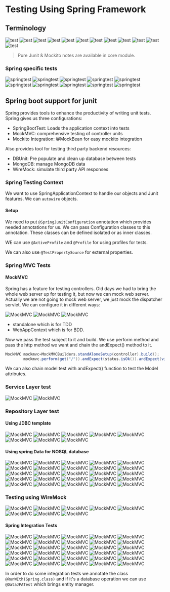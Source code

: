 # Testing Using Spring Framework

## Terminology

![test](../../pics/test1.png)
![test](../../pics/test2.png)
![test](../../pics/test3.png)
![test](../../pics/test4.png)
![test](../../pics/test5.png)
![test](../../pics/test6.png)
![test](../../pics/test7.png)
![test](../../pics/test8.png)
![test](../../pics/test9.png)
![test](../../pics/test10.png)
![test](../../pics/test11.png)
![test](../../pics/test12.png)

> Pure Junit & Mockito notes are available in core module.

### Spring specific tests

![springtest](../../pics/spt1.png)
![springtest](../../pics/spt2.png)
![springtest](../../pics/spt3.png)
![springtest](../../pics/spt4.png)
![springtest](../../pics/spt5.png)
![springtest](../../pics/spt6.png)
![springtest](../../pics/spt7.png)
![springtest](../../pics/spt8.png)
![springtest](../../pics/spt9.png)
![springtest](../../pics/spt10.png)

## Spring boot support for junit

Spring provides tools to enhance the productivity of writing unit tests. Spring gives us three configurations:

* SpringBootTest: Loads the application context into tests
* MockMVC: comprehensive testing of controller units
* Mockito Integration: @MockBean for easy mockito integration

Also provides tool for testing third party backend resources:

* DBUnit: Pre populate and clean up database between tests
* MongoDB: manage MongoDB data
* WireMock: simulate third party API responses

### Spring Testing Context

We want to use SpringApplicationContext to handle our objects and Junit features. We can `autowire` objects.

#### Setup

We need to put `@SpringJunitConfiguration` annotation which provides needed annotations for us. We can pass
Configuration
classes to this annotation. These classes can be defined isolated or as inner classes.

WE can use `@ActiveProfile` and `@Profile` for using profiles for tests.

We can also use `@TestPropertySource` for external properties.

### Spring MVC Tests

#### MockMVC

Spring has a feature for testing controllers. Old days we had to bring the whole web server up for testing it, but
now we can mock web server. Actually we are not going to mock web server, we just mock the dispatcher servlet.
We can configure it in different ways:

![MockMVC](../../pics/mockmvc1.png)
![MockMVC](../../pics/mockmvc2.png)
![MockMVC](../../pics/mockmvc3.png)

* standalone which is for TDD
* WebAppContext which is for BDD.

Now we pass the test subject to it and build. We use perform method and pass the http method we want and chain the
andExpect() method to it.

```java
MockMVC mockmvc=MockMVCBuilders.standAloneSetup(controller).build();
        mockmvc.perform(get("/")).andExpect(status.isOk()).andExpect(view().name("index"));
```

We can also chain model test with andExpect() function to test the Model attributes.

### Service Layer test

![MockMVC](../../pics/servicetest1.png)
![MockMVC](../../pics/servicetest2.png)

### Repository Layer test

#### Using JDBC template

![MockMVC](../../pics/repotest1.png)
![MockMVC](../../pics/repotest2.png)
![MockMVC](../../pics/repotest3.png)
![MockMVC](../../pics/repotest4.png)
![MockMVC](../../pics/repotest5.png)
![MockMVC](../../pics/repotest6.png)
![MockMVC](../../pics/repotest7.png)
![MockMVC](../../pics/repotest8.png)

#### Using spring Data for NOSQL database

![MockMVC](../../pics/mongotest1.png)
![MockMVC](../../pics/mongotest2.png)
![MockMVC](../../pics/mongotest3.png)
![MockMVC](../../pics/mongotest4.png)
![MockMVC](../../pics/mongotest5.png)
![MockMVC](../../pics/mongotest6.png)
![MockMVC](../../pics/mongotest7.png)
![MockMVC](../../pics/mongotest8.png)
![MockMVC](../../pics/mongotest9.png)
![MockMVC](../../pics/mongotest10.png)
![MockMVC](../../pics/mongotest11.png)
![MockMVC](../../pics/mongotest12.png)
![MockMVC](../../pics/mongotest13.png)
![MockMVC](../../pics/mongotest14.png)
![MockMVC](../../pics/mongotest15.png)
![MockMVC](../../pics/mongotest16.png)
![MockMVC](../../pics/mongotest17.png)
![MockMVC](../../pics/mongotest18.png)
![MockMVC](../../pics/mongotest19.png)
![MockMVC](../../pics/mongotest20.png)
![MockMVC](../../pics/mongotest21.png)
![MockMVC](../../pics/mongotest22.png)
![MockMVC](../../pics/mongotest23.png)
![MockMVC](../../pics/mongotest24.png)
![MockMVC](../../pics/mongotest25.png)

### Testing using WireMock

![MockMVC](../../pics/wiremock1.png)
![MockMVC](../../pics/wiremock2.png)
![MockMVC](../../pics/wiremock3.png)
![MockMVC](../../pics/wiremock4.png)
![MockMVC](../../pics/wiremock5.png)
![MockMVC](../../pics/wiremock6.png)
![MockMVC](../../pics/wiremock7.png)
![MockMVC](../../pics/wiremock8.png)

#### Spring Integration Tests

![MockMVC](../../pics/integrationtest1.png)
![MockMVC](../../pics/integrationtest2.png)
![MockMVC](../../pics/integrationtest3.png)
![MockMVC](../../pics/integrationtest4.png)
![MockMVC](../../pics/integrationtest5.png)
![MockMVC](../../pics/integrationtest6.png)
![MockMVC](../../pics/integrationtest7.png)
![MockMVC](../../pics/integrationtest8.png)
![MockMVC](../../pics/integrationtest9.png)
![MockMVC](../../pics/integrationtest10.png)
![MockMVC](../../pics/integrationtest11.png)
![MockMVC](../../pics/integrationtest12.png)
![MockMVC](../../pics/integrationtest13.png)
![MockMVC](../../pics/integrationtest14.png)
![MockMVC](../../pics/integrationtest15.png)
![MockMVC](../../pics/integrationtest16.png)
![MockMVC](../../pics/integrationtest17.png)
![MockMVC](../../pics/integrationtest18.png)
![MockMVC](../../pics/integrationtest19.png)
![MockMVC](../../pics/integrationtest20.png)
![MockMVC](../../pics/integrationtest21.png)
![MockMVC](../../pics/integrationtest22.png)
![MockMVC](../../pics/integrationtest23.png)
![MockMVC](../../pics/integrationtest24.png)
![MockMVC](../../pics/integrationtest25.png)
![MockMVC](../../pics/integrationtest26.png)
![MockMVC](../../pics/integrationtest27.png)
![MockMVC](../../pics/integrationtest28.png)
![MockMVC](../../pics/integrationtest29.png)
![MockMVC](../../pics/integrationtest30.png)

In order to do some integration tests we annotate the class `@RunWIth(Spring.class)` and if it's a database
operation we can use `@DataJPATest` which brings entity manager.

